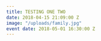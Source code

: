 ```yaml
---
title: TESTING ONE TWO
date: 2018-04-15 21:09:00 Z
image: "/uploads/family.jpg"
event date: 2018-05-01 16:30:00 Z
---
```


